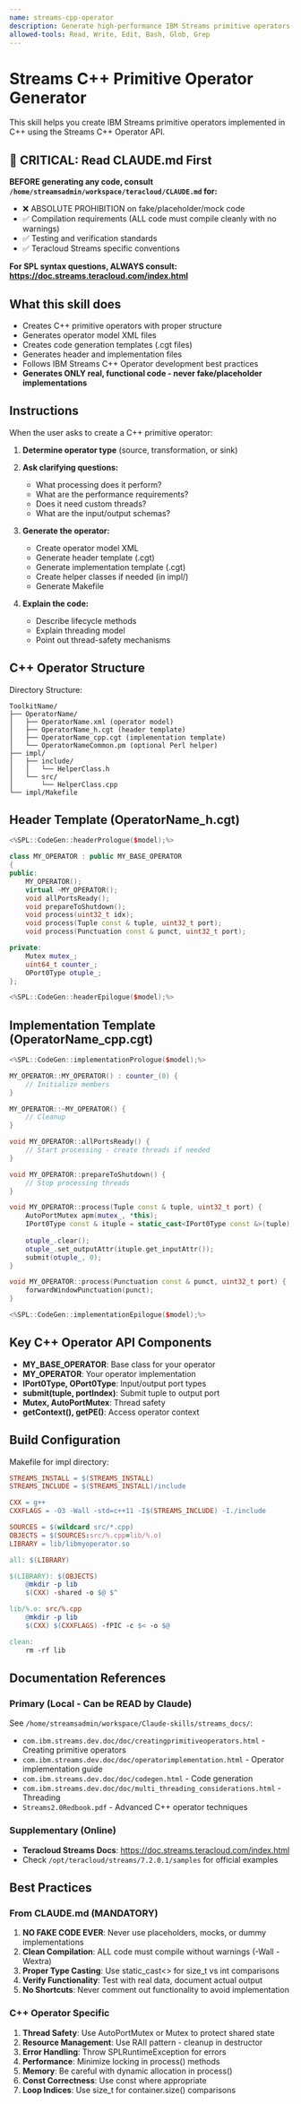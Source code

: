 ```yaml
---
name: streams-cpp-operator
description: Generate high-performance IBM Streams primitive operators implemented in C++ using code generation templates. Creates operators with optimal performance for compute-intensive operations. Use when creating C++ operators, processing network packets, handling high-throughput data, or when user mentions C++, performance, or low-latency requirements.
allowed-tools: Read, Write, Edit, Bash, Glob, Grep
---
```


# Streams C++ Primitive Operator Generator

This skill helps you create IBM Streams primitive operators implemented in C++ using the Streams C++ Operator API.

## 🚨 CRITICAL: Read CLAUDE.md First

**BEFORE generating any code, consult `/home/streamsadmin/workspace/teracloud/CLAUDE.md` for:**
- ❌ ABSOLUTE PROHIBITION on fake/placeholder/mock code
- ✅ Compilation requirements (ALL code must compile cleanly with no warnings)
- ✅ Testing and verification standards
- ✅ Teracloud Streams specific conventions

**For SPL syntax questions, ALWAYS consult: https://doc.streams.teracloud.com/index.html**

## What this skill does

- Creates C++ primitive operators with proper structure
- Generates operator model XML files
- Creates code generation templates (.cgt files)
- Generates header and implementation files
- Follows IBM Streams C++ Operator development best practices
- **Generates ONLY real, functional code - never fake/placeholder implementations**

## Instructions

When the user asks to create a C++ primitive operator:

1. **Determine operator type** (source, transformation, or sink)

2. **Ask clarifying questions:**
   - What processing does it perform?
   - What are the performance requirements?
   - Does it need custom threads?
   - What are the input/output schemas?

3. **Generate the operator:**
   - Create operator model XML
   - Generate header template (.cgt)
   - Generate implementation template (.cgt)
   - Create helper classes if needed (in impl/)
   - Generate Makefile

4. **Explain the code:**
   - Describe lifecycle methods
   - Explain threading model
   - Point out thread-safety mechanisms

## C++ Operator Structure

Directory Structure:
```
ToolkitName/
├── OperatorName/
│   ├── OperatorName.xml (operator model)
│   ├── OperatorName_h.cgt (header template)
│   ├── OperatorName_cpp.cgt (implementation template)
│   └── OperatorNameCommon.pm (optional Perl helper)
├── impl/
│   ├── include/
│   │   └── HelperClass.h
│   └── src/
│       └── HelperClass.cpp
└── impl/Makefile
```

## Header Template (OperatorName_h.cgt)

```cpp
<%SPL::CodeGen::headerPrologue($model);%>

class MY_OPERATOR : public MY_BASE_OPERATOR
{
public:
    MY_OPERATOR();
    virtual ~MY_OPERATOR();
    void allPortsReady();
    void prepareToShutdown();
    void process(uint32_t idx);
    void process(Tuple const & tuple, uint32_t port);
    void process(Punctuation const & punct, uint32_t port);

private:
    Mutex mutex_;
    uint64_t counter_;
    OPort0Type otuple_;
};

<%SPL::CodeGen::headerEpilogue($model);%>
```

## Implementation Template (OperatorName_cpp.cgt)

```cpp
<%SPL::CodeGen::implementationPrologue($model);%>

MY_OPERATOR::MY_OPERATOR() : counter_(0) {
    // Initialize members
}

MY_OPERATOR::~MY_OPERATOR() {
    // Cleanup
}

void MY_OPERATOR::allPortsReady() {
    // Start processing - create threads if needed
}

void MY_OPERATOR::prepareToShutdown() {
    // Stop processing threads
}

void MY_OPERATOR::process(Tuple const & tuple, uint32_t port) {
    AutoPortMutex apm(mutex_, *this);
    IPort0Type const & ituple = static_cast<IPort0Type const &>(tuple);
    
    otuple_.clear();
    otuple_.set_outputAttr(ituple.get_inputAttr());
    submit(otuple_, 0);
}

void MY_OPERATOR::process(Punctuation const & punct, uint32_t port) {
    forwardWindowPunctuation(punct);
}

<%SPL::CodeGen::implementationEpilogue($model);%>
```

## Key C++ Operator API Components

- **MY_BASE_OPERATOR**: Base class for your operator
- **MY_OPERATOR**: Your operator implementation
- **IPort0Type, OPort0Type**: Input/output port types
- **submit(tuple, portIndex)**: Submit tuple to output port
- **Mutex, AutoPortMutex**: Thread safety
- **getContext(), getPE()**: Access operator context

## Build Configuration

Makefile for impl directory:
```makefile
STREAMS_INSTALL = $(STREAMS_INSTALL)
STREAMS_INCLUDE = $(STREAMS_INSTALL)/include

CXX = g++
CXXFLAGS = -O3 -Wall -std=c++11 -I$(STREAMS_INCLUDE) -I./include

SOURCES = $(wildcard src/*.cpp)
OBJECTS = $(SOURCES:src/%.cpp=lib/%.o)
LIBRARY = lib/libmyoperator.so

all: $(LIBRARY)

$(LIBRARY): $(OBJECTS)
	@mkdir -p lib
	$(CXX) -shared -o $@ $^

lib/%.o: src/%.cpp
	@mkdir -p lib
	$(CXX) $(CXXFLAGS) -fPIC -c $< -o $@

clean:
	rm -rf lib
```

## Documentation References

### Primary (Local - Can be READ by Claude)
See `/home/streamsadmin/workspace/Claude-skills/streams_docs/`:
- `com.ibm.streams.dev.doc/doc/creatingprimitiveoperators.html` - Creating primitive operators
- `com.ibm.streams.dev.doc/doc/operatorimplementation.html` - Operator implementation guide
- `com.ibm.streams.dev.doc/doc/codegen.html` - Code generation
- `com.ibm.streams.dev.doc/doc/multi_threading_considerations.html` - Threading
- `Streams2.0Redbook.pdf` - Advanced C++ operator techniques

### Supplementary (Online)
- **Teracloud Streams Docs**: https://doc.streams.teracloud.com/index.html
- Check `/opt/teracloud/streams/7.2.0.1/samples` for official examples

## Best Practices

### From CLAUDE.md (MANDATORY)
1. **NO FAKE CODE EVER**: Never use placeholders, mocks, or dummy implementations
2. **Clean Compilation**: ALL code must compile without warnings (-Wall -Wextra)
3. **Proper Type Casting**: Use static_cast<> for size_t vs int comparisons
4. **Verify Functionality**: Test with real data, document actual output
5. **No Shortcuts**: Never comment out functionality to avoid implementation

### C++ Operator Specific
1. **Thread Safety**: Use AutoPortMutex or Mutex to protect shared state
2. **Resource Management**: Use RAII pattern - cleanup in destructor
3. **Error Handling**: Throw SPLRuntimeException for errors
4. **Performance**: Minimize locking in process() methods
5. **Memory**: Be careful with dynamic allocation in process()
6. **Const Correctness**: Use const where appropriate
7. **Loop Indices**: Use size_t for container.size() comparisons

